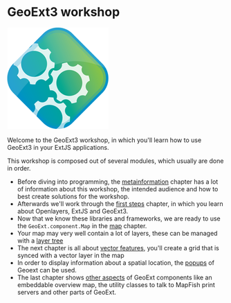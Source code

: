 # GeoExt3 workshop

![](gx-logo-plain.png)

Welcome to the GeoExt3 workshop, in which you'll learn how to use GeoExt3 in
your ExtJS applications.

This workshop is composed out of several modules, which usually are done in
order.

* Before diving into programming, the [metainformation](meta/intro.md)
  chapter has a lot of information about this workshop, the intended audience
  and how to best create solutions for the workshop.
* Afterwards we'll work through the [first steps](first-steps/intro.md) chapter, in
  which you learn about Openlayers, ExtJS and GeoExt3.
* Now that we know these libraries and frameworks, we are ready to use the
  `GeoExt.component.Map` in the [map](map-component/intro.md) chapter.
* Your map may very well contain a lot of layers, these can be managed with a
  [layer tree](layer-tree/intro.md)
* The next chapter is all about [vector features](feature-grid/intro.md),
  you'll create a grid that is synced with a vector layer in the map
* In order to display information about a spatial location, the
  [popups](popups/intro.md) of Geoext can be used.
* The last chapter shows [other aspects](other/intro.md) of GeoExt components
  like an embeddable overview map, the utility classes to talk to MapFish print servers and other parts of GeoExt.
